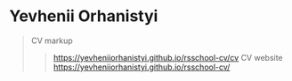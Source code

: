 # Yevhenii Orhanistyi

>CV markup
>>https://yevheniiorhanistyi.github.io/rsschool-cv/cv
>CV website
>>https://yevheniiorhanistyi.github.io/rsschool-cv/
